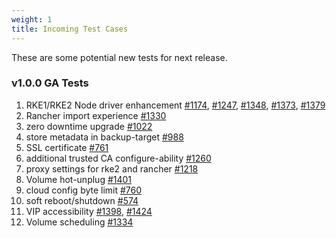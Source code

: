 ```yaml
---
weight: 1
title: Incoming Test Cases
---
```

These are some potential new tests for next release.

### v1.0.0 GA Tests
1. RKE1/RKE2 Node driver enhancement [#1174](https://github.com/harvester/harvester/issues/1174), [#1247](https://github.com/harvester/harvester/issues/1247), [#1348](https://github.com/harvester/harvester/issues/1348), [#1373](https://github.com/harvester/harvester/issues/1373), [#1379](https://github.com/harvester/harvester/issues/1379)
1. Rancher import experience [#1330](https://github.com/harvester/harvester/issues/1330)
1. zero downtime upgrade [#1022](https://github.com/harvester/harvester/issues/1022)
1. store metadata in backup-target [#988](https://github.com/harvester/harvester/issues/988)
1. SSL certificate [#761](https://github.com/harvester/harvester/issues/761)
1. additional trusted CA configure-ability [#1260](https://github.com/harvester/harvester/issues/1260)
1. proxy settings for rke2 and rancher [#1218](https://github.com/harvester/harvester/issues/1218)
1. Volume hot-unplug [#1401](https://github.com/harvester/harvester/issues/1401)
1. cloud config byte limit [#760](https://github.com/harvester/harvester/issues/760)
1. soft reboot/shutdown [#574](https://github.com/harvester/harvester/issues/574)
1. VIP accessibility [#1398](https://github.com/harvester/harvester/issues/1398), [#1424](https://github.com/harvester/harvester/issues/1424)
1. Volume scheduling [#1334](https://github.com/harvester/harvester/issues/1334)

